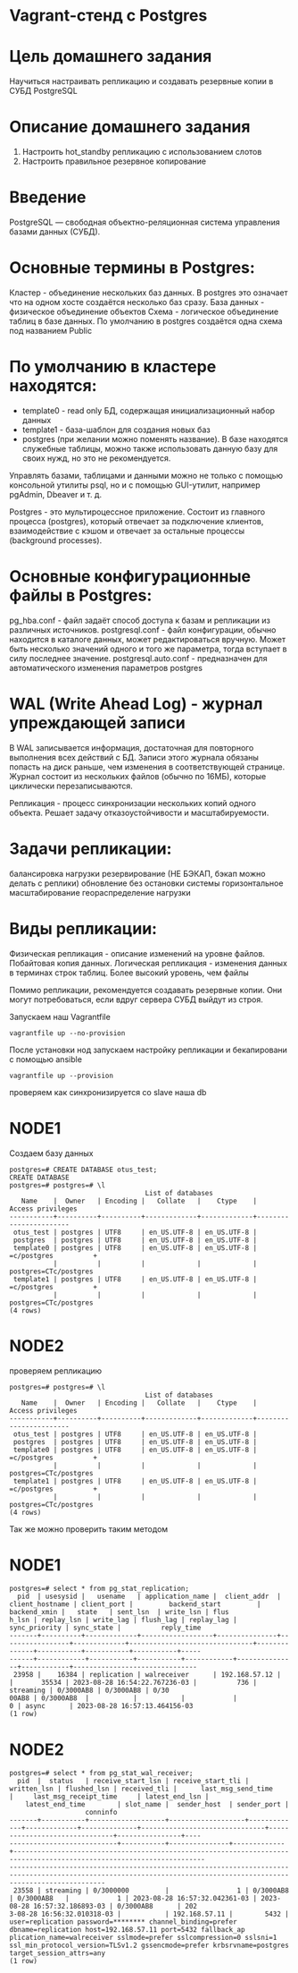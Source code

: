 # Vagrant-стенд c Postgres

# Цель домашнего задания
Научиться настраивать репликацию и создавать резервные копии в СУБД PostgreSQL

# Описание домашнего задания
1) Настроить hot_standby репликацию с использованием слотов
2) Настроить правильное резервное копирование
# Введение
PostgreSQL — свободная объектно-реляционная система управления базами данных (СУБД). 
# Основные термины в Postgres:
Кластер - объединение нескольких баз данных. В postgres это означает что на одном хосте создаётся несколько баз сразу. 
База данных - физическое объединение объектов
Схема - логическое объединение таблиц в базе данных. По умолчанию в postgres создаётся одна схема под названием Public
# По умолчанию в кластере находятся:
- template0 - read only БД, содержащая инициализационный набор данных
- template1 - база-шаблон для создания новых баз
- postgres (при желании можно поменять название). В базе находятся служебные таблицы, можно также использовать данную базу для своих нужд, но это не рекомендуется.

Управлять базами, таблицами и данными можно не только с помощью консольной утилиты psql, но и с помощью GUI-утилит, например pgAdmin, Dbeaver  и т. д.

Postgres - это мультироцессное приложение. Состоит из главного процесса (postgres), который отвечает за подключение клиентов, взаимодействие с кэшом и отвечает за остальные процессы (background processes).

# Основные конфигурационные файлы в Postgres: 
pg_hba.conf -  файл задаёт способ доступа к базам и репликации из различных источников.
postgresql.conf - файл конфигурации, обычно находится в каталоге данных, может редактироваться вручную. Может быть несколько значений одного и того же параметра, тогда вступает в силу последнее значение.
postgresql.auto.conf - предназначен для автоматического изменения параметров postgres

# WAL (Write Ahead Log) - журнал упреждающей записи
В WAL записывается информация, достаточная для повторного выполнения всех действий с БД.
Записи этого журнала обязаны попасть на диск раньше, чем изменения в соответствующей странице. Журнал состоит из нескольких файлов (обычно по 16МБ), которые циклически перезаписываются.

Репликация - процесс синхронизации нескольких копий одного объекта. Решает задачу отказоустойчивости и масштабируемости.

# Задачи репликации:
балансировка нагрузки
резервирование (НЕ БЭКАП, бэкап можно делать с реплики)
обновление без остановки системы
горизонтальное масштабирование
геораспределение нагрузки

# Виды репликации:
Физическая репликация - описание изменений на уровне файлов. Побайтовая копия данных.
Логическая репликация - изменения данных в терминах строк таблиц. Более высокий уровень, чем файлы

Помимо репликации, рекомендуется создавать резервные копии. Они могут потребоваться, если вдруг сервера СУБД выйдут из строя. 


Запускаем наш Vagrantfile
``` 
vagrantfile up --no-provision
```
После установки нод запускаем настройку репликации и бекапировани с помощью ansible

```
vagrantfile up --provision
```


проверяем как синхронизируется со slave наша db


# NODE1
Создаем базу данных 

```
postgres=# CREATE DATABASE otus_test;
CREATE DATABASE
postgres=# postgres=# \l
                                  List of databases
   Name    |  Owner   | Encoding |   Collate   |    Ctype    |   Access privileges   
-----------+----------+----------+-------------+-------------+-----------------------
 otus_test | postgres | UTF8     | en_US.UTF-8 | en_US.UTF-8 | 
 postgres  | postgres | UTF8     | en_US.UTF-8 | en_US.UTF-8 | 
 template0 | postgres | UTF8     | en_US.UTF-8 | en_US.UTF-8 | =c/postgres          +
           |          |          |             |             | postgres=CTc/postgres
 template1 | postgres | UTF8     | en_US.UTF-8 | en_US.UTF-8 | =c/postgres          +
           |          |          |             |             | postgres=CTc/postgres
(4 rows)
```


# NODE2
проверяем репликацию

```
postgres=# postgres=# \l
                                  List of databases
   Name    |  Owner   | Encoding |   Collate   |    Ctype    |   Access privileges   
-----------+----------+----------+-------------+-------------+-----------------------
 otus_test | postgres | UTF8     | en_US.UTF-8 | en_US.UTF-8 | 
 postgres  | postgres | UTF8     | en_US.UTF-8 | en_US.UTF-8 | 
 template0 | postgres | UTF8     | en_US.UTF-8 | en_US.UTF-8 | =c/postgres          +
           |          |          |             |             | postgres=CTc/postgres
 template1 | postgres | UTF8     | en_US.UTF-8 | en_US.UTF-8 | =c/postgres          +
           |          |          |             |             | postgres=CTc/postgres
(4 rows)
```

Так же можно проверить таким методом

# NODE1

```
postgres=# select * from pg_stat_replication;
  pid  | usesysid |   usename   | application_name |  client_addr  | client_hostname | client_port |         backend_start         | backend_xmin |   state   | sent_lsn  | write_lsn | flus
h_lsn | replay_lsn | write_lag | flush_lag | replay_lag | sync_priority | sync_state |          reply_time           
-------+----------+-------------+------------------+---------------+-----------------+-------------+-------------------------------+--------------+-----------+-----------+-----------+-----
------+------------+-----------+-----------+------------+---------------+------------+-------------------------------
 23958 |    16384 | replication | walreceiver      | 192.168.57.12 |                 |       35534 | 2023-08-28 16:54:22.767236-03 |          736 | streaming | 0/3000AB8 | 0/3000AB8 | 0/30
00AB8 | 0/3000AB8  |           |           |            |             0 | async      | 2023-08-28 16:57:13.464156-03
(1 row)
```


# NODE2
```
postgres=# select * from pg_stat_wal_receiver;
  pid  |  status   | receive_start_lsn | receive_start_tli | written_lsn | flushed_lsn | received_tli |      last_msg_send_time       |     last_msg_receipt_time     | latest_end_lsn |    
    latest_end_time        | slot_name |  sender_host  | sender_port |                                                                                                                      
                   conninfo                                                                                                                                         
-------+-----------+-------------------+-------------------+-------------+-------------+--------------+-------------------------------+-------------------------------+----------------+----
---------------------------+-----------+---------------+-------------+----------------------------------------------------------------------------------------------------------------------
--------------------------------------------------------------------------------------------------------------------------------------------------------------------
 23558 | streaming | 0/3000000         |                 1 | 0/3000AB8   | 0/3000AB8   |            1 | 2023-08-28 16:57:32.042361-03 | 2023-08-28 16:57:32.186893-03 | 0/3000AB8      | 202
3-08-28 16:56:32.010318-03 |           | 192.168.57.11 |        5432 | user=replication password=******** channel_binding=prefer dbname=replication host=192.168.57.11 port=5432 fallback_ap
plication_name=walreceiver sslmode=prefer sslcompression=0 sslsni=1 ssl_min_protocol_version=TLSv1.2 gssencmode=prefer krbsrvname=postgres target_session_attrs=any
(1 row)
```

